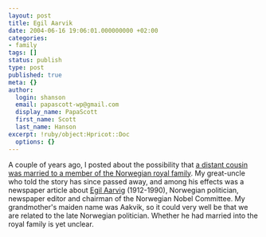 ```yaml
---
layout: post
title: Egil Aarvik
date: 2004-06-16 19:06:01.000000000 +02:00
categories:
- family
tags: []
status: publish
type: post
published: true
meta: {}
author:
  login: shanson
  email: papascott-wp@gmail.com
  display_name: PapaScott
  first_name: Scott
  last_name: Hanson
excerpt: !ruby/object:Hpricot::Doc
  options: {}
---
```

<p>A couple of years ago, I posted about the possibility that <a href="http://www.papascott.de/archives/2002/08/04/in-laws-to-royalty/">a distant cousin was married to a member of the Norwegian royal family</a>. My great-uncle who told the story has since passed away, and among his effects was a newspaper article about <a href="http://www.nobel.se/peace/articles/committee/nnclist/bios/aarvik.html">Egil Aarvig</a> (1912-1990), Norwegian politician, newspaper editor and chairman of the Norwegian Nobel Committee. My grandmother's maiden name was Aakvik, so it could very well be that we are related to the late Norwegian politician. Whether he had married into the royal family is yet unclear.</p>
